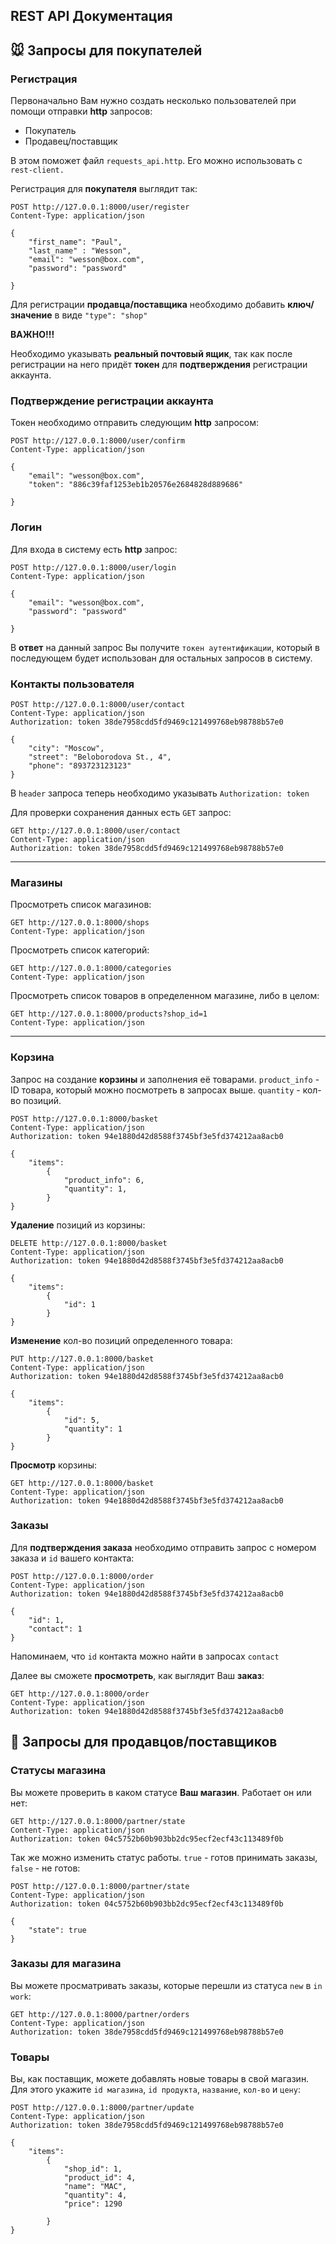 ## REST API Документация

## 🐭 Запросы для покупателей

### Регистрация

Первоначально Вам нужно создать несколько пользователей при помощи отправки **http** запросов:
* Покупатель
* Продавец/поставщик

В этом поможет файл `requests_api.http`. Его можно использовать с `rest-client.`

Регистрация для **покупателя** выглядит так:

```
POST http://127.0.0.1:8000/user/register
Content-Type: application/json

{
    "first_name": "Paul",
    "last_name" : "Wesson",
    "email": "wesson@box.com",
    "password": "password"
    
}
```

Для регистрации **продавца/поставщика** необходимо добавить **ключ/значение** в виде `"type": "shop"`

**ВАЖНО!!!**

Необходимо указывать **реальный почтовый ящик**, так как после регистрации на него придёт **токен** для **подтверждения** регистрации аккаунта.

### Подтверждение регистрации аккаунта

Токен необходимо отправить следующим **http** запросом:

```
POST http://127.0.0.1:8000/user/confirm
Content-Type: application/json

{
    "email": "wesson@box.com",
    "token": "886c39faf1253eb1b20576e2684828d889686"
    
}
```

### Логин

Для входа в систему есть **http** запрос:

```
POST http://127.0.0.1:8000/user/login
Content-Type: application/json

{
    "email": "wesson@box.com",
    "password": "password"
    
}
```

В **ответ** на данный запрос Вы получите `токен аутентификации`, который в последующем будет использован для остальных запросов в систему.

### Контакты пользователя

```
POST http://127.0.0.1:8000/user/contact
Content-Type: application/json
Authorization: token 38de7958cdd5fd9469c121499768eb98788b57e0

{
    "city": "Moscow",
    "street": "Beloborodova St., 4",
    "phone": "893723123123" 
}
```
В `header` запроса теперь необходимо указывать `Authorization: token`

Для проверки сохранения данных есть `GET` запрос:

```
GET http://127.0.0.1:8000/user/contact
Content-Type: application/json
Authorization: token 38de7958cdd5fd9469c121499768eb98788b57e0
```
----
### Магазины
Просмотреть список магазинов:

```
GET http://127.0.0.1:8000/shops
Content-Type: application/json
```

Просмотреть список категорий:
```
GET http://127.0.0.1:8000/categories
Content-Type: application/json
```

Просмотреть список товаров в определенном магазине, либо в целом:

```
GET http://127.0.0.1:8000/products?shop_id=1
Content-Type: application/json
```
----
### Корзина

Запрос на создание **корзины** и заполнения её товарами. `product_info` - ID товара, который можно посмотреть в запросах выше. `quantity` - кол-во позиций.
```
POST http://127.0.0.1:8000/basket
Content-Type: application/json
Authorization: token 94e1880d42d8588f3745bf3e5fd374212aa8acb0

{
    "items":
        {
            "product_info": 6,
            "quantity": 1,
        }
}
```
**Удаление** позиций из корзины:
```
DELETE http://127.0.0.1:8000/basket
Content-Type: application/json
Authorization: token 94e1880d42d8588f3745bf3e5fd374212aa8acb0

{
    "items":
        {
            "id": 1
        }
}
```
**Изменение** кол-во позиций определенного товара:
```
PUT http://127.0.0.1:8000/basket
Content-Type: application/json
Authorization: token 94e1880d42d8588f3745bf3e5fd374212aa8acb0

{
    "items":
        {
            "id": 5,
            "quantity": 1
        }
}
```
**Просмотр** корзины:
```
GET http://127.0.0.1:8000/basket
Content-Type: application/json
Authorization: token 94e1880d42d8588f3745bf3e5fd374212aa8acb0
```

### Заказы

Для **подтверждения заказа** необходимо отправить запрос с номером заказа и `id` вашего контакта:
```
POST http://127.0.0.1:8000/order
Content-Type: application/json
Authorization: token 94e1880d42d8588f3745bf3e5fd374212aa8acb0

{
    "id": 1,
    "contact": 1
}
```
Напоминаем, что `id` контакта можно найти в запросах `contact`

Далее вы сможете **просмотреть**, как выглядит Ваш **заказ**:
```
GET http://127.0.0.1:8000/order
Content-Type: application/json
Authorization: token 94e1880d42d8588f3745bf3e5fd374212aa8acb0
```

## 🐸 Запросы для продавцов/поставщиков

### Статусы магазина

Вы можете проверить в каком статусе **Ваш магазин**. Работает он или нет:

```
GET http://127.0.0.1:8000/partner/state
Content-Type: application/json
Authorization: token 04c5752b60b903bb2dc95ecf2ecf43c113489f0b
```

Так же можно изменить статус работы. `true` - готов принимать заказы, `false` -  не готов:
```
POST http://127.0.0.1:8000/partner/state
Content-Type: application/json
Authorization: token 04c5752b60b903bb2dc95ecf2ecf43c113489f0b

{
    "state": true
}
```
### Заказы для магазина

Вы можете просматривать заказы, которые перешли из статуса `new` в `in work`:
```
GET http://127.0.0.1:8000/partner/orders
Content-Type: application/json
Authorization: token 38de7958cdd5fd9469c121499768eb98788b57e0
```
### Товары

Вы, как поставщик, можете добавлять новые товары в свой магазин. Для этого укажите `id магазина`, `id продукта`, `название`, `кол-во` и `цену`:

```
POST http://127.0.0.1:8000/partner/update
Content-Type: application/json
Authorization: token 38de7958cdd5fd9469c121499768eb98788b57e0

{
    "items":
        {
            "shop_id": 1,
            "product_id": 4,
            "name": "MAC",
            "quantity": 4,
            "price": 1290

        }
}
```
